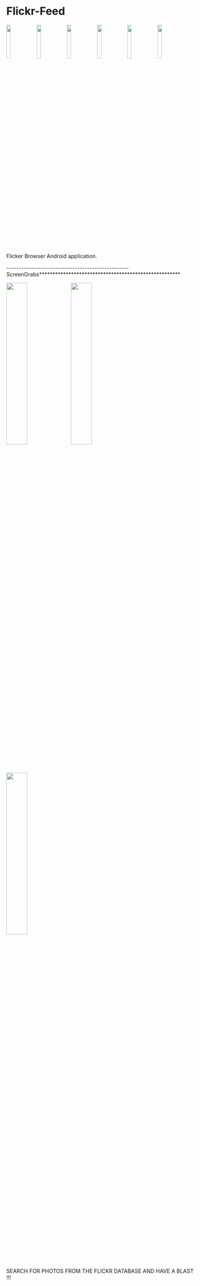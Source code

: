 # Flickr-Feed
<img src="https://cloud.githubusercontent.com/assets/4307137/10105283/251b6868-63ae-11e5-9918-b789d9d682ec.png" width="15%"></img> <img src="https://cloud.githubusercontent.com/assets/4307137/10105290/2a183f3a-63ae-11e5-9380-50d9f6d8afd6.png" width="15%"></img> <img src="https://cloud.githubusercontent.com/assets/4307137/10105284/26aa7ad4-63ae-11e5-88b7-bc523a095c9f.png" width="15%"></img> <img src="https://cloud.githubusercontent.com/assets/4307137/10105288/28698fae-63ae-11e5-8ba7-a62360a8e8a7.png" width="15%"></img> <img src="https://cloud.githubusercontent.com/assets/4307137/10105283/251b6868-63ae-11e5-9918-b789d9d682ec.png" width="15%"></img> <img src="https://cloud.githubusercontent.com/assets/4307137/10105290/2a183f3a-63ae-11e5-9380-50d9f6d8afd6.png" width="15%"></img> 

Flicker Browser Android application.

--------------------------------------------------ScreenGrabs*****************************************************

<img src="http://bollywoodguitartabs.in/wp-content/uploads/2019/10/screenshot12.png" width="33%"></img>
<img src="http://bollywoodguitartabs.in/wp-content/uploads/2019/10/screenshot1.png" width="33%"></img>
<img src="http://bollywoodguitartabs.in/wp-content/uploads/2019/10/screenshot2.png" width="33%"></img>

SEARCH FOR PHOTOS FROM THE FLICKR DATABASE AND HAVE A BLAST !!!

